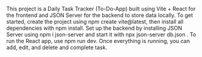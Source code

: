 This project is a Daily Task Tracker (To-Do-App) built using Vite + React for the frontend and JSON Server for the backend to store data locally. To get started, create the project using npm create vite@latest, then install all dependencies with npm install. Set up the backend by installing JSON Server using npm i json-server and start it with npx json-server db.json . To run the React app, use npm run dev. Once everything is running, you can add, edit, and delete and complete task.
